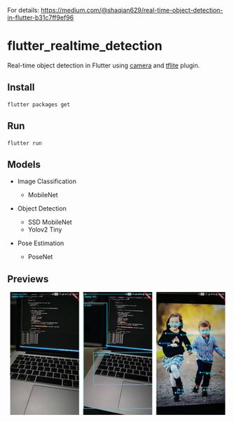For details: https://medium.com/@shaqian629/real-time-object-detection-in-flutter-b31c7ff9ef96

# flutter_realtime_detection

Real-time object detection in Flutter using [camera](https://pub.dartlang.org/packages/camera) and [tflite](https://pub.dartlang.org/packages/tflite) plugin. 

## Install 

```
flutter packages get
```

## Run

```
flutter run
```

## Models

- Image Classification
  - MobileNet

- Object Detection
  - SSD MobileNet
  - Yolov2 Tiny

- Pose Estimation 
  - PoseNet

## Previews

![](preview.jpg) 

